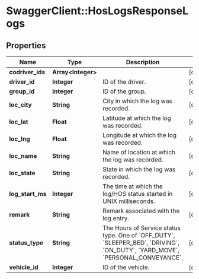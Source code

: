# SwaggerClient::HosLogsResponseLogs

## Properties
Name | Type | Description | Notes
------------ | ------------- | ------------- | -------------
**codriver_ids** | **Array&lt;Integer&gt;** |  | [optional] 
**driver_id** | **Integer** | ID of the driver. | [optional] 
**group_id** | **Integer** | ID of the group. | [optional] 
**loc_city** | **String** | City in which the log was recorded. | [optional] 
**loc_lat** | **Float** | Latitude at which the log was recorded. | [optional] 
**loc_lng** | **Float** | Longitude at which the log was recorded. | [optional] 
**loc_name** | **String** | Name of location at which the log was recorded. | [optional] 
**loc_state** | **String** | State in which the log was recorded. | [optional] 
**log_start_ms** | **Integer** | The time at which the log/HOS status started in UNIX milliseconds. | [optional] 
**remark** | **String** | Remark associated with the log entry. | [optional] 
**status_type** | **String** | The Hours of Service status type. One of &#x60;OFF_DUTY&#x60;, &#x60;SLEEPER_BED&#x60;, &#x60;DRIVING&#x60;, &#x60;ON_DUTY&#x60;, &#x60;YARD_MOVE&#x60;, &#x60;PERSONAL_CONVEYANCE&#x60;. | [optional] 
**vehicle_id** | **Integer** | ID of the vehicle. | [optional] 


